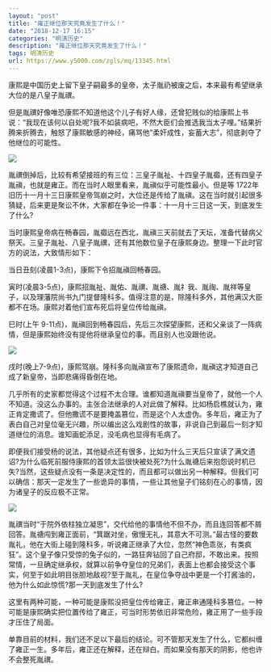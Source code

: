 ```yaml
---
layout: "post"
title: "雍正继位那天究竟发生了什么！"
date: "2018-12-17 16:15"
categories: "明清历史"
description: "雍正继位那天究竟发生了什么！"
tags: 明清历史
url: https://www.y5000.com/zgls/mq/13345.html
---
```






康熙是中国历史上留下皇子嗣最多的皇帝，太子胤礽被废之后，本来最有希望继承大位的是八皇子胤禩。

但是胤禩好像唯恐康熙不知道他这个儿子有好人缘，还曾犯贱似的给康熙上书说：“我现在该何以自处呢?我不如装病吧，不然大臣们会推选我当太子哩。”结果折腾来折腾去，触怒了康熙敏感的神经，痛骂他“柔奸成性，妄蓄大志”，彻底剥夺了他继位的可能性。

![](https://img.y5000.com/uploads/allimg/170214/8-1F214092S4245.jpg)

胤禩倒掉后，比较有希望接班的有三位：三皇子胤祉、十四皇子胤禵，还有四皇子胤禛，也就是雍正。而在当时人眼里看来，胤禛似乎可能性最小。但是等
1722年旧历十一月十三日康熙皇帝驾崩之时，大位还是传给了胤禛。这在当时就引起很多猜疑，后来更是聚讼不休，大家都在争论一件事：十一月十三日这一天，到底发生了什么?

当时康熙皇帝病在畅春园，胤禵远在西北，胤禛三天前就去了天坛，准备代替病父祭天。三皇子胤祉、八皇子胤禩，还有其他数位皇子在康熙身边。整理一下此时官方的说法，大致情形如下：

当日丑刻(凌晨1-3点)，康熙下令招胤禛回畅春园。

寅时(凌晨3-5点)，康熙招胤祉、胤佑、胤禩、胤禟、胤礻我、胤祹、胤祥等皇子，以及理藩院尚书九门提督隆科多。值得注意的是，除隆科多外，其他满汉大臣都不在场。康熙对着他们宣布死后将皇位传给胤禛。

巳时(上午 9-11点)，胤禛回到畅春园后，先后三次探望康熙，还和父亲谈了一阵病情，但是康熙始终没有提他将继承皇位的事。而且别人也没跟他说。

![](https://img.y5000.com/uploads/allimg/170214/8-1F214092T3M4.jpg)

戌时(晚上7-9点)，康熙驾崩。隆科多向胤禛宣布了康熙遗命，胤禛这才知道自己成了新皇帝，当即悲痛得昏倒在地。

几乎所有的史家都觉得这个过程不太合理。谁都知道胤禛要当皇帝了，就他一个人不知道。没这么办事的。主张合法继承的人对此做了解释。比如杨启樵就认为，雍正肯定撒谎了。但他撒谎不是要掩盖篡位，而是这个人太虚伪。多年后，雍正为了表白自己对皇位毫无兴趣，所以编出这么戏剧性的故事，非说自己到最后一刻才知道继位的消息。谁知画蛇添足，没毛病也显得有毛病了。

即便我们接受杨的说法，其他疑点还有很多，比如为什么三天后只宣读了满文遗诏?为什么临死前服侍康熙的首领太监很快被处死?为什么胤禟后来抱怨说时机已失?当然，这些疑点没有一条是决定性的，而且都可以做出另一种解释。但我们可以确信：那天一定发生了一些诡异的事情，一些让其他皇子们铭刻在心的事情，因为诸皇子的反应极不正常。

![](https://img.y5000.com/uploads/allimg/170214/8-1F214092U5S3.jpg)

胤禩当时“于院外依柱独立凝思”，交代给他的事情他不但不办，而且连回答都不屑回答。胤禟闯到雍正面前，“箕踞对坐，傲慢无礼，其意大不可测。”最古怪的要数胤礼，他在大街上碰到隆科多，听说雍正继承了大位，忽然“神色乖张，有类疯狂”。这个皇子像只受惊的兔子似的，一路狂奔钻回了自己府邸，不敢出来。按照常情，一旦确定继承权，就算以前争夺皇位的兄弟们，表面上也都会接受这个事实，何至于如此明目张胆地敌视?至于胤礼，在皇位争夺战中更是一个打酱油的，他为什么如此惊慌?那一天到底发生了什么?

这里有两种可能，一种可能是康熙没把皇位传给雍正，雍正串通隆科多篡位。一种可能是康熙确实把位置传给了雍正，可当时形势依旧非常危险，雍正用了一些手段才压住了局面。

单靠目前的材料，我们还不足以下最后的结论。可不管那天发生了什么，它都纠缠了雍正一生。多年后，雍正还在解释，还在辩白。而如果没有那天的阴影，他也许不会整死胤禩。
